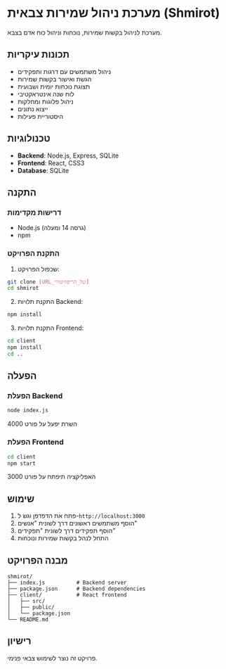# מערכת ניהול שמירות צבאית (Shmirot)

מערכת לניהול בקשות שמירות, נוכחות וניהול כוח אדם בצבא.

## תכונות עיקריות

- ניהול משתמשים עם דרגות ותפקידים
- הגשת ואישור בקשות שמירות
- תצוגת נוכחות יומית ושבועית
- לוח שנה אינטראקטיבי
- ניהול פלוגות ומחלקות
- ייצוא נתונים
- היסטוריית פעילות

## טכנולוגיות

- **Backend**: Node.js, Express, SQLite
- **Frontend**: React, CSS3
- **Database**: SQLite

## התקנה

### דרישות מקדימות
- Node.js (גרסה 14 ומעלה)
- npm

### התקנת הפרויקט

1. שכפול הפרויקט:
```bash
git clone [URL_של_הריפוזיטורי]
cd shmirot
```

2. התקנת תלויות Backend:
```bash
npm install
```

3. התקנת תלויות Frontend:
```bash
cd client
npm install
cd ..
```

## הפעלה

### הפעלת Backend
```bash
node index.js
```
השרת יפעל על פורט 4000

### הפעלת Frontend
```bash
cd client
npm start
```
האפליקציה תיפתח על פורט 3000

## שימוש

1. פתח את הדפדפן וגש ל-`http://localhost:3000`
2. הוסף משתמשים ראשונים דרך לשונית "אנשים"
3. הוסף תפקידים דרך לשונית "תפקידים"
4. התחל לנהל בקשות שמירות ונוכחות

## מבנה הפרויקט

```
shmirot/
├── index.js          # Backend server
├── package.json      # Backend dependencies
├── client/           # React frontend
│   ├── src/
│   ├── public/
│   └── package.json
└── README.md
```

## רישיון

פרויקט זה נוצר לשימוש צבאי פנימי. 